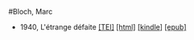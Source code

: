 #Bloch, Marc

* 1940, L'étrange défaite  <a class="file tei" href="https://hurlus.github.io/tei/bloch1940_defaite.xml">[TEI]</a>  <a class="file html" href="https://hurlus.github.io/bloch/bloch1940_defaite.html">[html]</a>  <a class="file mobi" href="https://hurlus.github.io/bloch/bloch1940_defaite.mobi">[kindle]</a>  <a class="file epub" href="https://hurlus.github.io/bloch/bloch1940_defaite.epub">[epub]</a> 
